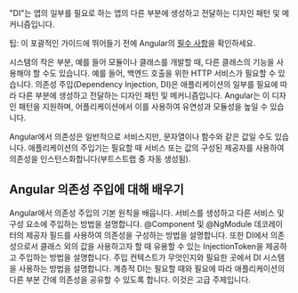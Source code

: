 <docs-decorative-header title="Angular의 의존성 주입" imgSrc="adev/src/assets/images/dependency_injection.svg"> <!-- markdownlint-disable-line -->
"DI"는 앱의 일부를 필요로 하는 앱의 다른 부분에 생성하고 전달하는 디자인 패턴 및 메커니즘입니다.
</docs-decorative-header>

팁: 이 포괄적인 가이드에 뛰어들기 전에 Angular의 [필수 사항](essentials/dependency-injection)을 확인하세요.

시스템의 작은 부분, 예를 들어 모듈이나 클래스를 개발할 때, 다른 클래스의 기능을 사용해야 할 수도 있습니다. 예를 들어, 백엔드 호출을 위한 HTTP 서비스가 필요할 수 있습니다. 의존성 주입(Dependency Injection, DI)은 애플리케이션의 일부를 필요에 따라 다른 부분에 생성하고 전달하는 디자인 패턴 및 메커니즘입니다. Angular는 이 디자인 패턴을 지원하며, 어플리케이션에서 이를 사용하여 유연성과 모듈성을 높일 수 있습니다.

Angular에서 의존성은 일반적으로 서비스지만, 문자열이나 함수와 같은 값일 수도 있습니다. 애플리케이션의 주입기는 필요할 때 서비스 또는 값의 구성된 제공자를 사용하여 의존성을 인스턴스화합니다(부트스트랩 중 자동 생성됨).

## Angular 의존성 주입에 대해 배우기

<docs-card-container>
  <docs-card title="의존성 주입 이해하기" href="/guide/di/dependency-injection">
    Angular에서 의존성 주입의 기본 원칙을 배웁니다.
  </docs-card>
  <docs-card title="서비스 생성 및 주입" href="/guide/di/creating-injectable-service">
    서비스를 생성하고 다른 서비스 및 구성 요소에 주입하는 방법을 설명합니다.
  </docs-card>
  <docs-card title="의존성 제공자 구성" href="/guide/di/dependency-injection-providers">
    @Component 및 @NgModule 데코레이터의 제공자 필드를 사용하여 의존성을 구성하는 방법을 설명합니다. 또한 DI에서 의존성으로서 클래스 외의 값을 사용하고자 할 때 유용할 수 있는 InjectionToken을 제공하고 주입하는 방법을 설명합니다.
  </docs-card>
  <docs-card title="주입 컨텍스트" href="/guide/di/dependency-injection-context">
    주입 컨텍스트가 무엇인지와 필요한 곳에서 DI 시스템을 사용하는 방법을 설명합니다.
  </docs-card>
  <docs-card title="계층적 주입기" href="/guide/di/hierarchical-dependency-injection">
    계층적 DI는 필요할 때와 필요에 따라 애플리케이션의 다른 부분 간에 의존성을 공유할 수 있도록 합니다. 이것은 고급 주제입니다.
  </docs-card>
</docs-card-container>